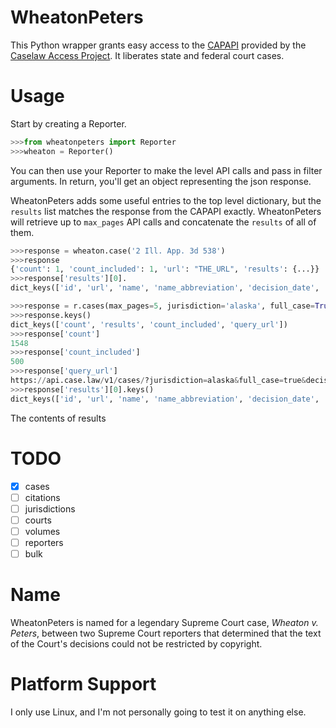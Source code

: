 # WheatonPeters

This Python wrapper grants easy access to the [CAPAPI](https://case.law/api/)
provided by the [Caselaw Access Project](https://case.law/). It liberates state
and federal court cases.

# Usage
Start by creating a Reporter.

```python
>>>from wheatonpeters import Reporter
>>>wheaton = Reporter()
```

You can then use your Reporter to make the level API calls and pass in filter
arguments. In return, you'll get an object representing the json response.

WheatonPeters adds some useful entries to the top level dictionary, but the
`results` list matches the response from the CAPAPI exactly. WheatonPeters will
retrieve up to `max_pages` API calls and concatenate the `results` of all of
them.

```python
>>>response = wheaton.case('2 Ill. App. 3d 538')
>>>response
{'count': 1, 'count_included': 1, 'url': "THE_URL", 'results': {...}}
>>>response['results'][0].
dict_keys(['id', 'url', 'name', 'name_abbreviation', 'decision_date', 'docket_number', 'first_page', 'last_page', 'citations', 'volume', 'reporter', 'court', 'jurisdiction', 'casebody'])
```

```python
>>>response = r.cases(max_pages=5, jurisdiction='alaska', full_case=True, decision_date_min='2001-04-01')
>>>response.keys()
dict_keys(['count', 'results', 'count_included', 'query_url'])
>>>response['count']
1548
>>>response['count_included']
500
>>>response['query_url']
https://api.case.law/v1/cases/?jurisdiction=alaska&full_case=true&decision_date_min=2001-04-01
>>>response['results'][0].keys()
dict_keys(['id', 'url', 'name', 'name_abbreviation', 'decision_date', 'docket_number', 'first_page', 'last_page', 'citations', 'volume', 'reporter', 'court', 'jurisdiction', 'casebody'])
```

The contents of results

# TODO
- [x] cases
- [ ] citations
- [ ] jurisdictions
- [ ] courts
- [ ] volumes
- [ ] reporters
- [ ] bulk

# Name
WheatonPeters is named for a legendary Supreme Court case, *Wheaton v. Peters*,
between two Supreme Court reporters that determined that the text of the Court's
decisions could not be restricted by copyright.

# Platform Support
I only use Linux, and I'm not personally going to test it on anything else.
